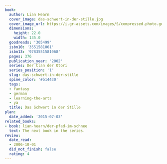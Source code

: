 ```yaml
---
book:
  author: Lian Hearn
  cover_image: das-schwert-in-der-stille.jpg
  cover_image_url: https://i.gr-assets.com/images/S/compressed.photo.goodreads.com/books/1370811390l/305499._SX98_.jpg
  dimensions:
    height: 22.0
    width: 135.0
  goodreads: '305499'
  isbn10: '3551581061'
  isbn13: '9783551581068'
  pages: 376
  publication_year: '2002'
  series: Der Clan der Otori
  series_position: '1'
  slug: das-schwert-in-der-stille
  spine_color: '#b14430'
  tags:
  - fantasy
  - german
  - learning-the-arts
  - ya
  title: Das Schwert in der Stille
plan:
  date_added: '2015-07-03'
related_books:
- book: lian-hearn/der-pfad-im-schnee
  text: The next book in the series.
review:
  date_read:
  - 2006-10-01
  did_not_finish: false
  rating: 4
---
```

